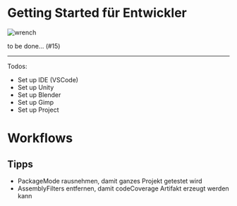 # Getting Started für Entwickler

![wrench](/wrench.png)

to be done... (#15)

---

Todos:

- Set up IDE (VSCode)
- Set up Unity
- Set up Blender
- Set up Gimp
- Set up Project


# Workflows
## Tipps
- PackageMode rausnehmen, damit ganzes Projekt getestet wird
- AssemblyFilters entfernen, damit codeCoverage Artifakt erzeugt werden kann
